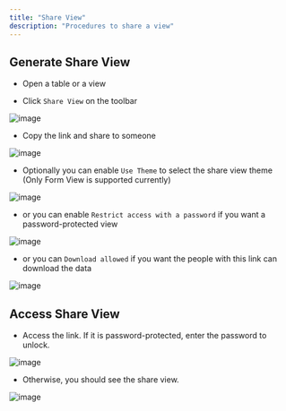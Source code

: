 ```yaml
---
title: "Share View"
description: "Procedures to share a view"
---
```


## Generate Share View

- Open a table or a view

- Click `Share View` on the toolbar

![image](https://user-images.githubusercontent.com/35857179/194689843-53ba719f-8071-4c6f-84e3-57078f0f4c4a.png)

- Copy the link and share to someone

![image](https://user-images.githubusercontent.com/35857179/194689920-32f1a321-d00d-48fb-bc55-99d761133c6f.png)

- Optionally you can enable `Use Theme` to select the share view theme (Only Form View is supported currently)

![image](https://user-images.githubusercontent.com/35857179/194689949-8bee012c-cb7c-459e-9bac-c17004f55bc0.png)

- or you can enable `Restrict access with a password` if you want a password-protected view

![image](https://user-images.githubusercontent.com/35857179/194689978-b62b7e8d-bb8f-4da9-86e7-335af453ed2e.png)

- or you can `Download allowed` if you want the people with this link can download the data

![image](https://user-images.githubusercontent.com/35857179/194690197-8474381f-98ca-43e7-a343-99cd738f4b25.png)

## Access Share View

- Access the link. If it is password-protected, enter the password to unlock.

![image](https://user-images.githubusercontent.com/35857179/194690379-e3d89df6-d9c1-4d9d-9e8c-7e59c3978d31.png)

- Otherwise, you should see the share view.

![image](https://user-images.githubusercontent.com/35857179/194690389-5b78e236-aacc-49c2-898e-110f95edd1e5.png)